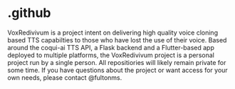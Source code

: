 # .github

VoxRedivivum is a project intent on delivering high quality voice cloning based TTS capabilties to those who have lost the use of their voice. Based around the coqui-ai TTS API, a Flask backend and a Flutter-based app deployed to multiple platforms, the VoxRedivivum project is a personal project run by a single person. All repositiories will likely remain private for some time. If you have questions about the project or want access for your own needs, please contact @fultonms. 
